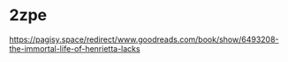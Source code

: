 # 2zpe
https://pagisy.space/redirect/www.goodreads.com/book/show/6493208-the-immortal-life-of-henrietta-lacks
